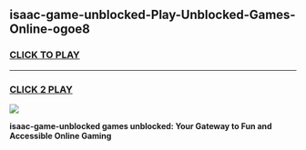 
## isaac-game-unblocked-Play-Unblocked-Games-Online-ogoe8
<h3>
<a href="https://premium76.site?title=isaac-game-unblocked&ref=25A">CLICK TO PLAY</a></h3>
<hr>

<h3>
<a href="https://premium76.site?title=isaac-game-unblocked&ref=25A">CLICK 2 PLAY</a>
  
</h3>

<a href="https://premium76.site?title=isaac-game-unblocked&ref=25A"><img src="https://clearcache.store/games.png"></a>


**isaac-game-unblocked games unblocked: Your Gateway to Fun and Accessible Online Gaming**

